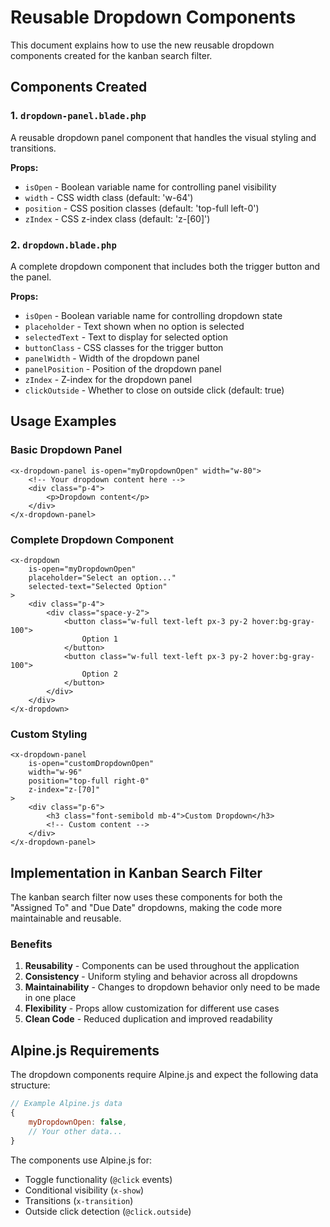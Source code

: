 # Reusable Dropdown Components

This document explains how to use the new reusable dropdown components created for the kanban search filter.

## Components Created

### 1. `dropdown-panel.blade.php`

A reusable dropdown panel component that handles the visual styling and transitions.

**Props:**

-   `isOpen` - Boolean variable name for controlling panel visibility
-   `width` - CSS width class (default: 'w-64')
-   `position` - CSS position classes (default: 'top-full left-0')
-   `zIndex` - CSS z-index class (default: 'z-[60]')

### 2. `dropdown.blade.php`

A complete dropdown component that includes both the trigger button and the panel.

**Props:**

-   `isOpen` - Boolean variable name for controlling dropdown state
-   `placeholder` - Text shown when no option is selected
-   `selectedText` - Text to display for selected option
-   `buttonClass` - CSS classes for the trigger button
-   `panelWidth` - Width of the dropdown panel
-   `panelPosition` - Position of the dropdown panel
-   `zIndex` - Z-index for the dropdown panel
-   `clickOutside` - Whether to close on outside click (default: true)

## Usage Examples

### Basic Dropdown Panel

```blade
<x-dropdown-panel is-open="myDropdownOpen" width="w-80">
    <!-- Your dropdown content here -->
    <div class="p-4">
        <p>Dropdown content</p>
    </div>
</x-dropdown-panel>
```

### Complete Dropdown Component

```blade
<x-dropdown
    is-open="myDropdownOpen"
    placeholder="Select an option..."
    selected-text="Selected Option"
>
    <div class="p-4">
        <div class="space-y-2">
            <button class="w-full text-left px-3 py-2 hover:bg-gray-100">
                Option 1
            </button>
            <button class="w-full text-left px-3 py-2 hover:bg-gray-100">
                Option 2
            </button>
        </div>
    </div>
</x-dropdown>
```

### Custom Styling

```blade
<x-dropdown-panel
    is-open="customDropdownOpen"
    width="w-96"
    position="top-full right-0"
    z-index="z-[70]"
>
    <div class="p-6">
        <h3 class="font-semibold mb-4">Custom Dropdown</h3>
        <!-- Custom content -->
    </div>
</x-dropdown-panel>
```

## Implementation in Kanban Search Filter

The kanban search filter now uses these components for both the "Assigned To" and "Due Date" dropdowns, making the code more maintainable and reusable.

### Benefits

1. **Reusability** - Components can be used throughout the application
2. **Consistency** - Uniform styling and behavior across all dropdowns
3. **Maintainability** - Changes to dropdown behavior only need to be made in one place
4. **Flexibility** - Props allow customization for different use cases
5. **Clean Code** - Reduced duplication and improved readability

## Alpine.js Requirements

The dropdown components require Alpine.js and expect the following data structure:

```javascript
// Example Alpine.js data
{
    myDropdownOpen: false,
    // Your other data...
}
```

The components use Alpine.js for:

-   Toggle functionality (`@click` events)
-   Conditional visibility (`x-show`)
-   Transitions (`x-transition`)
-   Outside click detection (`@click.outside`)
